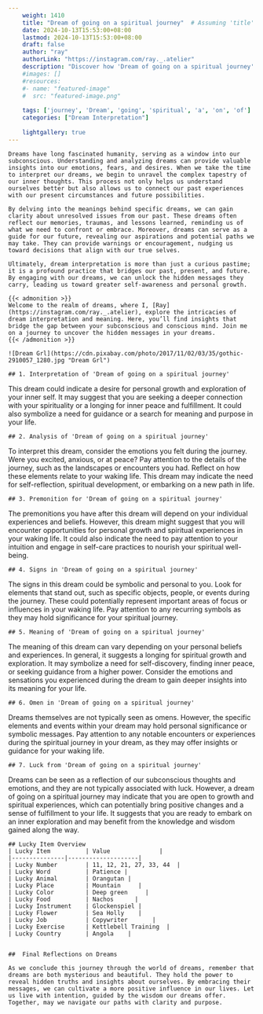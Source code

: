 ```yaml
---
    weight: 1410
    title: "Dream of going on a spiritual journey"  # Assuming 'title' column exists
    date: 2024-10-13T15:53:00+08:00
    lastmod: 2024-10-13T15:53:00+08:00
    draft: false
    author: "ray"
    authorLink: "https://instagram.com/ray._.atelier"
    description: "Discover how 'Dream of going on a spiritual journey' can interpret your future and uncover its significant meanings in your life."
    #images: []
    #resources:
    #- name: "featured-image"
    #  src: "featured-image.png"
    
    tags: ['journey', 'Dream', 'going', 'spiritual', 'a', 'on', 'of']
    categories: ["Dream Interpretation"]
    
    lightgallery: true
---
```

    
    Dreams have long fascinated humanity, serving as a window into our subconscious. Understanding and analyzing dreams can provide valuable insights into our emotions, fears, and desires. When we take the time to interpret our dreams, we begin to unravel the complex tapestry of our inner thoughts. This process not only helps us understand ourselves better but also allows us to connect our past experiences with our present circumstances and future possibilities.
    
    By delving into the meanings behind specific dreams, we can gain clarity about unresolved issues from our past. These dreams often reflect our memories, traumas, and lessons learned, reminding us of what we need to confront or embrace. Moreover, dreams can serve as a guide for our future, revealing our aspirations and potential paths we may take. They can provide warnings or encouragement, nudging us toward decisions that align with our true selves.
    
    Ultimately, dream interpretation is more than just a curious pastime; it is a profound practice that bridges our past, present, and future. By engaging with our dreams, we can unlock the hidden messages they carry, leading us toward greater self-awareness and personal growth.
    
    {{< admonition >}}
    Welcome to the realm of dreams, where I, [Ray](https://instagram.com/ray._.atelier), explore the intricacies of dream interpretation and meaning. Here, you’ll find insights that bridge the gap between your subconscious and conscious mind. Join me on a journey to uncover the hidden messages in your dreams.
    {{< /admonition >}}
    
    ![Dream Grl](https://cdn.pixabay.com/photo/2017/11/02/03/35/gothic-2910057_1280.jpg "Dream Grl")
    
    ## 1. Interpretation of 'Dream of going on a spiritual journey'
    
This dream could indicate a desire for personal growth and exploration of your inner self. It may suggest that you are seeking a deeper connection with your spirituality or a longing for inner peace and fulfillment. It could also symbolize a need for guidance or a search for meaning and purpose in your life.
    
    ## 2. Analysis of 'Dream of going on a spiritual journey'
    
To interpret this dream, consider the emotions you felt during the journey. Were you excited, anxious, or at peace? Pay attention to the details of the journey, such as the landscapes or encounters you had. Reflect on how these elements relate to your waking life. This dream may indicate the need for self-reflection, spiritual development, or embarking on a new path in life.
    
    ## 3. Premonition for 'Dream of going on a spiritual journey'
    
The premonitions you have after this dream will depend on your individual experiences and beliefs. However, this dream might suggest that you will encounter opportunities for personal growth and spiritual experiences in your waking life. It could also indicate the need to pay attention to your intuition and engage in self-care practices to nourish your spiritual well-being.
    
    ## 4. Signs in 'Dream of going on a spiritual journey'
    
The signs in this dream could be symbolic and personal to you. Look for elements that stand out, such as specific objects, people, or events during the journey. These could potentially represent important areas of focus or influences in your waking life. Pay attention to any recurring symbols as they may hold significance for your spiritual journey.
    
    ## 5. Meaning of 'Dream of going on a spiritual journey'
    
The meaning of this dream can vary depending on your personal beliefs and experiences. In general, it suggests a longing for spiritual growth and exploration. It may symbolize a need for self-discovery, finding inner peace, or seeking guidance from a higher power. Consider the emotions and sensations you experienced during the dream to gain deeper insights into its meaning for your life.
    
    ## 6. Omen in 'Dream of going on a spiritual journey'
    
Dreams themselves are not typically seen as omens. However, the specific elements and events within your dream may hold personal significance or symbolic messages. Pay attention to any notable encounters or experiences during the spiritual journey in your dream, as they may offer insights or guidance for your waking life.
    
    ## 7. Luck from 'Dream of going on a spiritual journey'
    
Dreams can be seen as a reflection of our subconscious thoughts and emotions, and they are not typically associated with luck. However, a dream of going on a spiritual journey may indicate that you are open to growth and spiritual experiences, which can potentially bring positive changes and a sense of fulfillment to your life. It suggests that you are ready to embark on an inner exploration and may benefit from the knowledge and wisdom gained along the way.
    
    ## Lucky Item Overview
    | Lucky Item          | Value              |
    |---------------|--------------------|
    | Lucky Number        | 11, 12, 21, 27, 33, 44  |
    | Lucky Word          | Patience |
    | Lucky Animal        | Orangutan |
    | Lucky Place         | Mountain     |
    | Lucky Color         | Deep green     |
    | Lucky Food          | Nachos      |
    | Lucky Instrument    | Glockenspiel |
    | Lucky Flower        | Sea Holly    |
    | Lucky Job           | Copywriter       |
    | Lucky Exercise      | Kettlebell Training  |
    | Lucky Country       | Angola    |
    
    
    ##  Final Reflections on Dreams
    
    As we conclude this journey through the world of dreams, remember that dreams are both mysterious and beautiful. They hold the power to reveal hidden truths and insights about ourselves. By embracing their messages, we can cultivate a more positive influence in our lives. Let us live with intention, guided by the wisdom our dreams offer. Together, may we navigate our paths with clarity and purpose.
    